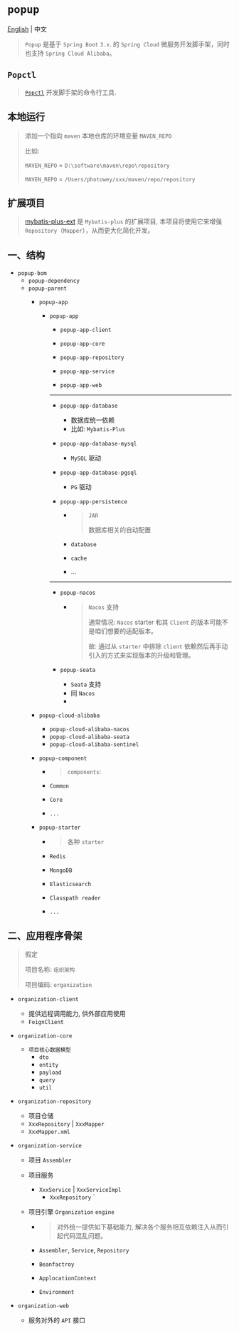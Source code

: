 # `popup`

 [English](./README.md)  | 中文

> `Popup`  是基于 `Spring Boot` `3.x`. 的 `Spring Cloud` 微服务开发脚手架，同时也支持 `Spring Cloud Alibaba`。



## `Popctl`

> [`Popctl`](https://github.com/photowey/popctl) 开发脚手架的命令行工具.



## 本地运行

> 添加一个指向 `maven` 本地仓库的环境变量 `MAVEN_REPO`
>
> 比如: 
>
> `MAVEN_REPO` = `D:\software\maven\repo\repository`
>
> `MAVEN_REPO` = `/Users/photowey/xxx/maven/repo/repository`



## 扩展项目

> [mybatis-plus-ext](https://github.com/photowey/mybatis-plus-ext) 是 `Mybatis-plus` 的扩展项目, 本项目将使用它来增强 `Repository`（`Mapper`），从而更大化简化开发。



## 一、结构

- `popup-bom`
  - `popup-dependency`
  - `popup-parent`
    - `popup-app`
      - `popup-app`
        - `popup-app-client`
        
        - `popup-app-core`
        
        - `popup-app-repository`
        
        - `popup-app-service`
        
        - `popup-app-web`
        
        - --
        
        - `popup-app-database`
        
          - 数据库统一依赖
          - 比如: `Mybatis-Plus`
        
        - `popup-app-database-mysql`
        
          - `MySQL` 驱动
        
        - `popup-app-database-pgsql`
        
          - `PG` 驱动
        
        - `popup-app-persistence`
        
          - > `JAR`
            >
            > 数据库相关的自动配置
        
          - `database`
        
          - `cache`
        
          - ...
        
        - --
        
        - `popup-nacos`
        
          - > `Nacos` 支持
            >
            > 通常情况: `Nacos` starter 和其 `Client` 的版本可能不是咱们想要的适配版本。
            >
            > 故: 通过从 `starter` 中排除 `client` 依赖然后再手动引入的方式来实现版本的升级和管理。
        
        - `popup-seata`
        
          - `Seata` 支持
          - 同 `Nacos`
          - 
      
    - `popup-cloud-alibaba`
    
      - `popup-cloud-alibaba-nacos`
      - `popup-cloud-alibaba-seata`
      - `popup-cloud-alibaba-sentinel`
    
    - `popup-component`
    
      - > `components`:
        
      - `Common`
      
      - `Core`
      
      - `...`
    
    - `popup-starter`
    
      - > 各种 `starter`
    
      - `Redis`
    
      - `MongoDB`
    
      - `Elasticsearch`
    
      - `Classpath reader`
      
      - `...`



## 二、应用程序骨架

> 假定
>
> 项目名称:  `组织架构`
>
> 项目编码: `organization`

- `organization-client`

  - 提供远程调用能力, 供外部应用使用
  - `FeignClient`

- `organization-core`

  - `项目核心数据模型`
    - `dto`
    - `entity`
    - `payload`
    - `query`
    - `util`

- `organization-repository`

  - 项目仓储
  - `XxxRepository` | `XxxMapper`
  - `XxxMapper.xml`

- `organization-service`

  - 项目 `Assembler`

  - 项目服务

    - `XxxService` | `XxxServiceImpl`
      - `XxxRepository` `

  - 项目引擎  `Organization` `engine`

    - > 对外统一提供如下基础能力, 解决各个服务相互依赖注入从而引起代码混乱问题。

    -  `Assembler`, `Service`, `Repository`

    - `Beanfactroy`

    - `ApplocationContext`

    - `Environment`

- `organization-web`

  - 服务对外的 `API` 接口

